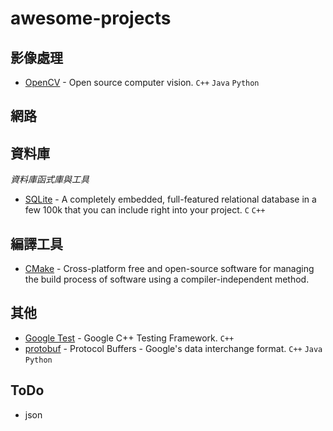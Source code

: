 # awesome-projects

## 影像處理
- [OpenCV](http://opencv.org/) - Open source computer vision. `C++` `Java` `Python`

## 網路

## 資料庫
*資料庫函式庫與工具*
- [SQLite](http://www.sqlite.org/index.html) - A completely embedded, full-featured relational database in a few 100k that you can include right into your project. `C` `C++`

## 編譯工具
- [CMake](https://cmake.org/) - Cross-platform free and open-source software for managing the build process of software using a compiler-independent method.

## 其他
- [Google Test](https://github.com/google/googletest) - Google C++ Testing Framework. `C++`
- [protobuf](https://github.com/google/protobuf) - Protocol Buffers - Google's data interchange format. `C++` `Java` `Python`

## ToDo
- json
